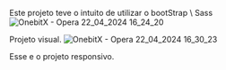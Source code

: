 Este projeto teve o intuito de utilizar o bootStrap \ Sass 
![OnebitX - Opera 22_04_2024 16_24_20](https://github.com/RoniPereira01/Landing-Page--com-bootstrap/assets/129990000/1006fc04-9293-4f68-8af6-dee9e6629b2f)

Projeto visual.
![OnebitX - Opera 22_04_2024 16_30_23](https://github.com/RoniPereira01/Landing-Page--com-bootstrap/assets/129990000/7b96d9ae-c9e4-4d9a-892a-4a12ae8f360c)

Esse e o projeto responsivo.
